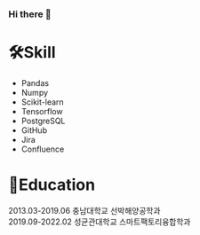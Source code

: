 ### Hi there 👋
# 🛠Skill
* Pandas
* Numpy
* Scikit-learn
* Tensorflow
* PostgreSQL
* GitHub
* Jira
* Confluence   
# :school:Education
2013.03-2019.06 충남대학교 선박해양공학과   
2019.09-2022.02 성균관대학교 스마트팩토리융합학과


<!--
**ryukkt62/ryukkt62** is a ✨ _special_ ✨ repository because its `README.md` (this file) appears on your GitHub profile.

Here are some ideas to get you started:

- 🔭 I’m currently working on ...
- 🌱 I’m currently learning ...
- 👯 I’m looking to collaborate on ...
- 🤔 I’m looking for help with ...
- 💬 Ask me about ...
- 📫 How to reach me: ...
- 😄 Pronouns: ...
- ⚡ Fun fact: ...
-->
